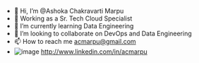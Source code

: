 

- 👋 Hi, I’m @Ashoka Chakravarti Marpu
- 👀 Working as a Sr. Tech Cloud Specialist
- 🌱 I’m currently learning Data Engineering
- 💞️ I’m looking to collaborate on DevOps and Data Engineering
- 📫 How to reach me acmarpu@gmail.com
- ![image](https://github.com/user-attachments/assets/6c0eb187-569a-48dc-8029-9199b11680c3) http://www.linkedin.com/in/acmarpu
<!---
![image](https://github.com/user-attachments/assets/3bf9376a-449f-4529-9fea-69569d009773) If you're interested in learning about Azure and DevOps check my **repositories**

acmarpu/acmarpu is a ✨ special ✨ repository because its `README.md` (this file) appears on your GitHub profile.
You can click the Preview link to take a look at your changes.
--->
